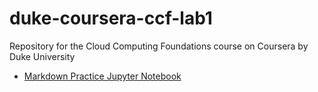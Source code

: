 # duke-coursera-ccf-lab1
Repository for the Cloud Computing Foundations course on Coursera by Duke University
- [Markdown Practice Jupyter Notebook](https://hub.labs.coursera.org:443/connect/sharednagcgawo?forceRefresh=false&isLabVersioning=file-prep)

